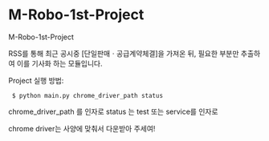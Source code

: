 # M-Robo-1st-Project

M-Robo-1st-Project

RSS를 통해 최근 공시중 [단일판매ㆍ공급계약체결]을 가져온 뒤, 필요한 부분만 추출하여 이를 기사화 하는 모듈입니다. 

Project 실행 방법:
    
<code> $ python main.py chrome_driver_path status</code>

chrome_driver_path 를 인자로
status 는 test 또는 service를 인자로

chrome driver는 사양에 맞춰서 다운받아 주세여!
